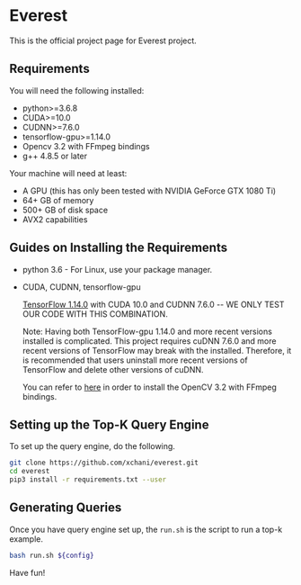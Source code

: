 # Everest

This is the official project page for Everest project.

## Requirements

You will need the following installed:

- python>=3.6.8
- CUDA>=10.0
- CUDNN>=7.6.0
- tensorflow-gpu>=1.14.0
- Opencv 3.2 with FFmpeg bindings
- g++ 4.8.5 or later 

Your machine will need at least:

- A GPU (this has only been tested with NVIDIA GeForce GTX 1080 Ti)
- 64+ GB of memory
- 500+ GB of disk space 
- AVX2 capabilities

## Guides on Installing the Requirements 

- python 3.6 - For Linux, use your package manager.
- CUDA, CUDNN, tensorflow-gpu

    [TensorFlow 1.14.0](https://github.com/tensorflow/tensorflow) with CUDA 10.0 and CUDNN 7.6.0 -- WE ONLY TEST OUR CODE WITH THIS COMBINATION. 
    
    Note: Having both TensorFlow-gpu 1.14.0 and more recent versions installed is complicated. This project requires cuDNN 7.6.0 and more recent versions of TensorFlow may break with the installed. Therefore, it is recommended that users uninstall more recent versions of TensorFlow and delete other versions of cuDNN.
    
    You can refer to [here](https://github.com/BVLC/caffe/wiki/OpenCV-3.2-Installation-Guide-on-Ubuntu-16.04) in order to install the OpenCV 3.2 with FFmpeg bindings.
    

## Setting up the Top-K Query Engine

To set up the query engine, do the following.

```sh
git clone https://github.com/xchani/everest.git
cd everest
pip3 install -r requirements.txt --user
```

## Generating Queries

Once you have query engine set up, the ```run.sh``` is the script to run a top-k example. 

```sh
bash run.sh ${config}
```
Have fun!

